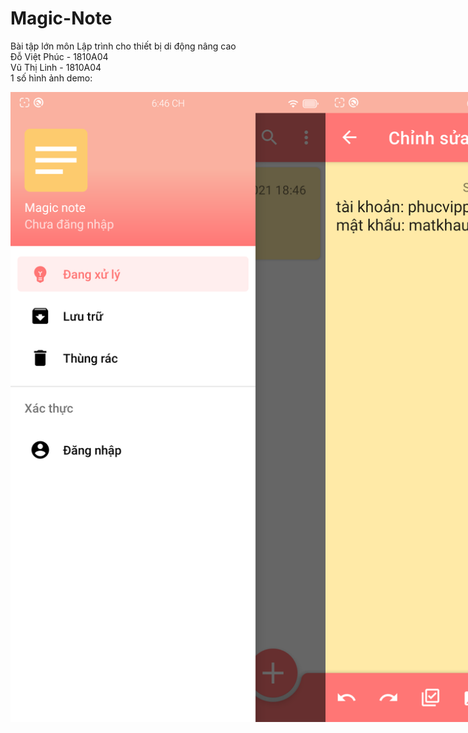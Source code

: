 # Magic-Note
Bài tập lớn môn Lập trình cho thiết bị di động nâng cao <br />
Đỗ Việt Phúc - 1810A04<br />
Vũ Thị Linh - 1810A04<br />
1 số hình ảnh demo:<br />
<div style="display: flex;">
  <img src="preview/1.png"/>
  <img src="preview/2.png"/>
  <img src="preview/3.png"/>
  <img src="preview/4.png"/>
  <img src="preview/5.png"/>
  <img src="preview/6.png"/>
  <img src="preview/7.png"/>
  <img src="preview/8.png"/>
  <img src="preview/9.png"/>
  <img src="preview/10.png"/>
  <img src="preview/11.png"/>
  <img src="preview/12.png"/>
  <img src="preview/13.png"/>
  <img src="preview/14.png"/>
</ div>
